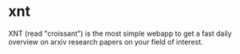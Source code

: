 # xnt
XNT (read "croissant") is the most simple webapp to get a fast daily overview on arxiv research papers on your field of interest.
